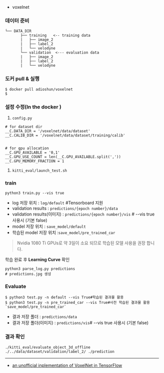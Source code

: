 




- voxelnet


### 데이터 준비 

```
└── DATA_DIR
       ├── training   <-- training data
       |   ├── image_2
       |   ├── label_2
       |   └── velodyne
       └── validation  <--- evaluation data
       |   ├── image_2
       |   ├── label_2
       |   └── velodyne
```

### 도커 pull & 실행 

```
$ docker pull adioshun/voxelnet
$ 
```


### 설정 수정(In the docker )

1. `config.py`

```
# for dataset dir
__C.DATA_DIR = '/voxelnet/data/dataset'
__C.CALIB_DIR = '/voxelnet/data/dataset/training/calib'


# for gpu allocation
__C.GPU_AVAILABLE = '0,1'
__C.GPU_USE_COUNT = len(__C.GPU_AVAILABLE.split(','))
__C.GPU_MEMORY_FRACTION = 1

```
1. `kitti_eval/launch_test.sh`




### train 

```
python3 train.py --vis true
```

- log 저장 위치  : `log/default` #Tensorboard 지원 
- validation results : `predictions/{epoch number}/data`
- validation results(이미지) : `predictions/{epoch number}/vis` # --vis true 사용시 (기본 false)
- model 저장 위치 : `save_model/default`
- 학습된 model 저장 위치 :`save_model/pre_trained_car`

>  Nvidia 1080 Ti GPUs로 약 3일이 소요 되므로 학습된 모델 사용을 권장 합니다. 

학습 완료 후 **Learning Curve** 확인 
```
python3 parse_log.py predictions
# predictions.jpg 생성 
```

### Evaluate

```
$ python3 test.py -n default --vis True#학습된 결과물 활용 
$ python3 test.py -n pre_trained_car --vis True#사전 학습된 결과물 활용 `save_model/pre_trained_car`
```

- 결과 저장 폴더 : `predictions/data`
- 결과 저장 폴더(이미지) : `predictions/vis`# --vis true 사용시 (기본 false)

### 결과 확인 

```
./kitti_eval/evaluate_object_3d_offline ./../data/dataset/validation/label_2/ ./prediction
```

---

- [an unofficial inplementation of VoxelNet in TensorFlow](https://github.com/qianguih/voxelnet)